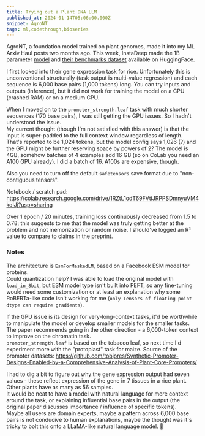 ```yaml
---
title: Trying out a Plant DNA LLM
published_at: 2024-01-14T05:06:00.000Z
snippet: AgroNT
tags: ml,codethrough,bioseries
---
```


AgroNT, a foundation model trained on plant genomes, made it into my ML Arxiv Haul posts two months ago. This week, InstaDeep made the 1B parameter [model](https://huggingface.co/InstaDeepAI/agro-nucleotide-transformer-1b) and [their benchmarks dataset](https://huggingface.co/datasets/InstaDeepAI/plant-genomic-benchmark) available on HuggingFace.

I first looked into their gene expression task for rice. Unfortunately this is unconventional structurally (task output is multi-value regression) and each sequence is 6,000 base pairs (1,000 tokens) long. You can try inputs and outputs (inference), but it did not work for training the model on a CPU (crashed RAM) or on a medium GPU.

When I moved on to the `promoter_strength.leaf` task with much shorter sequences (170 base pairs), I was still getting the GPU issues. So I hadn't understood the issue.<br/>
My current thought (though I'm not satisfied with this answer) is that the input is super-padded to the full context window regardless of length. That's reported to be 1,024 tokens, but the model config says 1,026 (?) and the GPU might be further reserving space by powers of 2? The model is 4GB, somehow batches of 4 examples add 16 GB (so on CoLab you need an A100 GPU already). I did a batch of 16. A100s are expensive, though.

Also you need to turn off the default `safetensors` save format due to "non-contiguous tensors".

Notebook / scratch pad: https://colab.research.google.com/drive/1RZtL1odT69FVtiJRPPSDmnyuVM4koIJj?usp=sharing

Over 1 epoch / 20 minutes, training loss continuously decreased from 1.5 to 0.78; this suggests to me that the model was truly getting better at the problem and not memorization or random noise. I should've logged an R² value to compare to claims in the preprint.

### Notes

The architecture is `EsmForMaskedLM`, based on a Facebook ESM model for proteins.<br/>
Could quantization help? I was able to load the original model with `load_in_8bit`, but ESM model type isn't built into PEFT, so any fine-tuning would need some customization or at least an explanation why some RoBERTa-like code isn't working for me (`only Tensors of floating point dtype can require gradients`).

If the GPU issue is its design for very-long-context tasks, it'd be worthwhile to manipulate the model or develop smaller models for the smaller tasks. The paper recommends going in the other direction - a 6,000-token context to improve on the chromatin task.<br/>
`promoter_strength.leaf` is based on the tobacco leaf, so next time I'd experiment more with the "protoplast" task for maize. Source of the promoter datasets: https://github.com/tobjores/Synthetic-Promoter-Designs-Enabled-by-a-Comprehensive-Analysis-of-Plant-Core-Promoters/

I had to dig a bit to figure out why the gene expression output had seven values - these reflect expression of the gene in 7 tissues in a rice plant. Other plants have as many as 56 samples.<br/>
It would be neat to have a model with natural language for more context around the task, or explaining influential base pairs in the output (the original paper discusses importance / influence of specific tokens).<br/>
Maybe all users are domain experts, maybe a pattern across 6,000 base pairs is not conducive to human explanations, maybe the thought was it's tricky to bolt this onto a LLaMA-like natural language model. 🤷

<br/>
<br/>
<br/>
